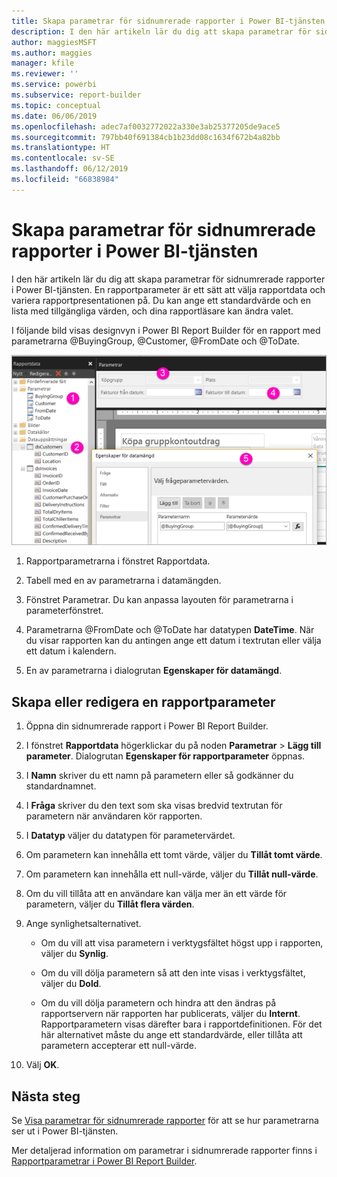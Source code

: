 ```yaml
---
title: Skapa parametrar för sidnumrerade rapporter i Power BI-tjänsten
description: I den här artikeln lär du dig att skapa parametrar för sidnumrerade rapporter i Power BI-tjänsten.
author: maggiesMSFT
ms.author: maggies
manager: kfile
ms.reviewer: ''
ms.service: powerbi
ms.subservice: report-builder
ms.topic: conceptual
ms.date: 06/06/2019
ms.openlocfilehash: adec7af0032772022a330e3ab25377205de9ace5
ms.sourcegitcommit: 797bb40f691384cb1b23dd08c1634f672b4a82bb
ms.translationtype: HT
ms.contentlocale: sv-SE
ms.lasthandoff: 06/12/2019
ms.locfileid: "66838984"
---
```

# <a name="create-parameters-for-paginated-reports-in-the-power-bi-service"></a>Skapa parametrar för sidnumrerade rapporter i Power BI-tjänsten

I den här artikeln lär du dig att skapa parametrar för sidnumrerade rapporter i Power BI-tjänsten.  En rapportparameter är ett sätt att välja rapportdata och variera rapportpresentationen på. Du kan ange ett standardvärde och en lista med tillgängliga värden, och dina rapportläsare kan ändra valet.  

I följande bild visas designvyn i Power BI Report Builder för en rapport med parametrarna @BuyingGroup, @Customer, @FromDate och @ToDate. 
  
![Parametrar i Report Builder](media/paginated-reports-parameters/power-bi-paginated-parameters-report-builder.png)
  
1.  Rapportparametrarna i fönstret Rapportdata.  
  
2.  Tabell med en av parametrarna i datamängden.  
  
3.  Fönstret Parametrar. Du kan anpassa layouten för parametrarna i parameterfönstret. 
  
4.  Parametrarna @FromDate och @ToDate har datatypen **DateTime**. När du visar rapporten kan du antingen ange ett datum i textrutan eller välja ett datum i kalendern. 

5.  En av parametrarna i dialogrutan **Egenskaper för datamängd**.  

  
## <a name="create-or-edit-a-report-parameter"></a>Skapa eller redigera en rapportparameter  
  
1.  Öppna din sidnumrerade rapport i Power BI Report Builder.

1. I fönstret **Rapportdata** högerklickar du på noden **Parametrar** > **Lägg till parameter**. Dialogrutan **Egenskaper för rapportparameter** öppnas.  
  
2.  I **Namn** skriver du ett namn på parametern eller så godkänner du standardnamnet.  
  
3.  I **Fråga** skriver du den text som ska visas bredvid textrutan för parametern när användaren kör rapporten.  
  
4.  I **Datatyp** väljer du datatypen för parametervärdet.  
  
5.  Om parametern kan innehålla ett tomt värde, väljer du **Tillåt tomt värde**.  
  
6.  Om parametern kan innehålla ett null-värde, väljer du **Tillåt null-värde**.  
  
7.  Om du vill tillåta att en användare kan välja mer än ett värde för parametern, väljer du **Tillåt flera värden**.  
  
8.  Ange synlighetsalternativet.  
  
    -   Om du vill att visa parametern i verktygsfältet högst upp i rapporten, väljer du **Synlig**.  
  
    -   Om du vill dölja parametern så att den inte visas i verktygsfältet, väljer du **Dold**.  
  
    -   Om du vill dölja parametern och hindra att den ändras på rapportservern när rapporten har publicerats, väljer du **Internt**. Rapportparametern visas därefter bara i rapportdefinitionen. För det här alternativet måste du ange ett standardvärde, eller tillåta att parametern accepterar ett null-värde.  
  
9. Välj **OK**. 
  
## <a name="next-steps"></a>Nästa steg

Se [Visa parametrar för sidnumrerade rapporter](paginated-reports-view-parameters.md) för att se hur parametrarna ser ut i Power BI-tjänsten.

Mer detaljerad information om parametrar i sidnumrerade rapporter finns i [Rapportparametrar i Power BI Report Builder](report-builder-parameters.md).
